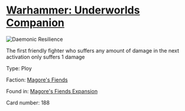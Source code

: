 # [Warhammer: Underworlds Companion](https://guidokessels.github.io/wh-underworlds)

  

![Daemonic Resilience](https://warhammerunderworlds.com/wp-content/uploads/sites/6/2018/03/188_ENG.png)

The first friendly fighter who suffers any amount of damage in the next activation only suffers 1 damage

Type: Ploy

Faction: [Magore's Fiends](https://guidokessels.github.io/wh-underworlds/factions/magores-fiends)

Found in: [Magore's Fiends Expansion](https://guidokessels.github.io/wh-underworlds/locations/magores-fiends-expansion)

Card number: 188
